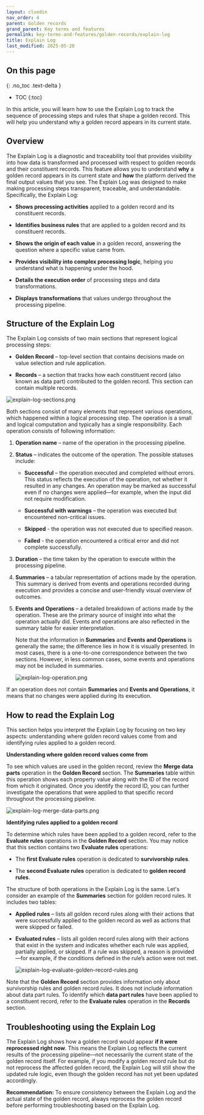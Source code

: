 ```yaml
---
layout: cluedin
nav_order: 4
parent: Golden records
grand_parent: Key terms and features
permalink: key-terms-and-features/golden-records/explain-log
title: Explain Log
last_modified: 2025-05-20
---
```

## On this page
{: .no_toc .text-delta }
- TOC
{:toc}

In this article, you will learn how to use the Explain Log to track the sequence of processing steps and rules that shape a golden record. This will help you understand why a golden record appears in its current state.

## Overview

The Explain Log is a diagnostic and traceability tool that provides visibility into how data is transformed and processed with respect to golden records and their constituent records. This feature allows you to understand **why** a golden record appears in its current state and **how** the platform derived the final output values that you see. The Explain Log was designed to make making processing steps transparent, traceable, and understandable. Specifically, the Explain Log:

- **Shows processing activities** applied to a golden record and its constituent records.
    
- **Identifies business rules** that are applied to a golden record and its constituent records.

- **Shows the origin of each value** in a golden record, answering the question where a specific value came from.
    
- **Provides visibility into complex processing logic**, helping you understand what is happening under the hood.
    
- **Details the execution order** of processing steps and data transformations.
    
- **Displays transformations** that values undergo throughout the processing pipeline.

## Structure of the Explain Log

The Explain Log consists of two main sections that represent logical processing steps:

- **Golden Record** – top-level section that contains decisions made on value selection and rule application.

- **Records** – a section that tracks how each constituent record (also known as data part) contributed to the golden record. This section can contain multiple records.

![explain-log-sections.png](../../assets/images/key-terms-and-features/explain-log-sections.png)

Both sections consist of many elements that represent various operations, which happened within a logical processing step. The operation is a small and logical computation and typically has a single responsibility. Each operation consists of following information:

1. **Operation name** – name of the operation in the processing pipeline.

1. **Status** – indicates the outcome of the operation. The possible statuses include:

    - **Successful** – the operation executed and completed without errors. This status reflects the execution of the operation, not whether it resulted in any changes. An operation may be marked as successful even if no changes were applied—for example, when the input did not require modification.

    - **Successful with warnings** – the operation was executed but encountered non-critical issues.

    - **Skipped** - the operation was not executed due to specified reason.

    - **Failed** - the operation encountered a critical error and did not complete successfully.

2. **Duration** – the time taken by the operation to execute within the processing pipeline.

3. **Summaries** – a tabular representation of actions made by the operation. This summary is derived from events and operations recorded during execution and provides a concise and user-friendly visual overview of outcomes.

4. **Events and Operations** – a detailed breakdown of actions made by the operation. These are the primary source of insight into what the operation actually did. Events and operations are also reflected in the summary table for easier interpretation.

    Note that the information in **Summaries** and **Events and Operations** is generally the same; the difference lies in how it is visually presented. In most cases, there is a one-to-one correspondence between the two sections. However, in less common cases, some events and operations may not be included in summaries.

    ![explain-log-operation.png](../../assets/images/key-terms-and-features/explain-log-operation.png)

If an operation does not contain **Summaries** and **Events and Operations**, it means that no changes were applied during its execution.
   
## How to read the Explain Log

This section helps you interpret the Explain Log by focusing on two key aspects: understanding where golden record values come from and identifying rules applied to a golden record.

**Understanding where golden record values come from**

To see which values are used in the golden record, review the **Merge data parts** operation in the **Golden Record** section. The **Summaries** table within this operation shows each property value along with the ID of the record from which it originated. Once you identify the record ID, you can further investigate the operations that were applied to that specific record throughout the processing pipeline.

![explain-log-merge-data-parts.png](../../assets/images/key-terms-and-features/explain-log-merge-data-parts.png)

**Identifying rules applied to a golden record**

To determine which rules have been applied to a golden record, refer to the **Evaluate rules** operations in the **Golden Record** section. You may notice that this section contains two **Evaluate rules** operations:

- The **first Evaluate rules** operation is dedicated to **survivorship rules**.

- The **second Evaluate rules** operation is dedicated to **golden record rules**.

The structure of both operations in the Explain Log is the same. Let's consider an example of the **Summaries** section for golden record rules. It includes two tables:

- **Applied rules** – lists all golden record rules along with their actions that were successfully applied to the golden record as well as actions that were skipped or failed.
    
- **Evaluated rules** – lists all golden record rules along with their actions that exist in the system and indicates whether each rule was applied, partially applied, or skipped. If a rule was skipped, a reason is provided—for example, if the conditions defined in the rule’s action were not met.

    ![explain-log-evaluate-golden-record-rules.png](../../assets/images/key-terms-and-features/explain-log-evaluate-golden-record-rules.png)

Note that the **Golden Record** section provides information only about survivorship rules and golden record rules. It does not include information about data part rules.  To identify which **data part rules** have been applied to a constituent record, refer to the **Evaluate rules** operation in the **Records** section.

## Troubleshooting using the Explain Log

The Explain Log shows how a golden record would appear **if it were reprocessed right now**. This means the Explain Log reflects the current results of the processing pipeline—not necessarily the current state of the golden record itself. For example, if you modify a golden record rule but do not reprocess the affected golden record, the Explain Log will still show the updated rule logic, even though the golden record has not yet been updated accordingly.

**Recommendation:** To ensure consistency between the Explain Log and the actual state of the golden record, always reprocess the golden record before performing troubleshooting based on the Explain Log.